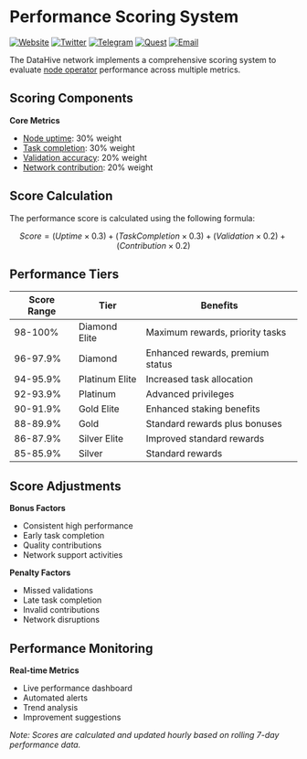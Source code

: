 # Performance Scoring System

[![Website](https://img.shields.io/badge/Register-DataHive_Nodes-blue)](https://www.datahive.network/nodes)
[![Twitter](https://img.shields.io/badge/Twitter-DataHive-blue)](https://x.com/getdatahive)
[![Telegram](https://img.shields.io/badge/Telegram-DataHive-blue)](https://t.me/datahiveofficial)
[![Quest](https://img.shields.io/badge/Quest-DataHive-blue)](https://quest.intract.io/project/datahive-h_lpnt)
[![Email](https://img.shields.io/badge/Email-team@datahive.network-blue)](mailto:team@datahive.network)

The DataHive network implements a comprehensive scoring system to evaluate [node operator](/docs/onboarding/nodes.md) performance across multiple metrics.

## Scoring Components

**Core Metrics**
- [Node uptime](/docs/onboarding/performance/uptime.md): 30% weight
- [Task completion](/docs/onboarding/performance/tasks.md): 30% weight
- [Validation accuracy](/docs/onboarding/performance/validation.md): 20% weight
- [Network contribution](/docs/onboarding/network/contribution.md): 20% weight

## Score Calculation

The performance score is calculated using the following formula:

$$ Score = (Uptime × 0.3) + (TaskCompletion × 0.3) + (Validation × 0.2) + (Contribution × 0.2) $$

## Performance Tiers

| Score Range | Tier | Benefits |
|-------------|------|----------|
| 98-100% | Diamond Elite | Maximum rewards, priority tasks |
| 96-97.9% | Diamond | Enhanced rewards, premium status |
| 94-95.9% | Platinum Elite | Increased task allocation |
| 92-93.9% | Platinum | Advanced privileges |
| 90-91.9% | Gold Elite | Enhanced staking benefits |
| 88-89.9% | Gold | Standard rewards plus bonuses |
| 86-87.9% | Silver Elite | Improved standard rewards |
| 85-85.9% | Silver | Standard rewards |

## Score Adjustments

**Bonus Factors**
- Consistent high performance
- Early task completion
- Quality contributions
- Network support activities

**Penalty Factors**
- Missed validations
- Late task completion
- Invalid contributions
- Network disruptions

## Performance Monitoring

**Real-time Metrics**
- Live performance dashboard
- Automated alerts
- Trend analysis
- Improvement suggestions

*Note: Scores are calculated and updated hourly based on rolling 7-day performance data.*
